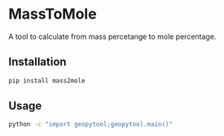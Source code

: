 # MassToMole
A tool to calculate from mass percetange to mole percentage.

## Installation

```Bash
pip install mass2mole
```

## Usage

```Bash
python -c "import geopytool;geopytool.main()"
```
